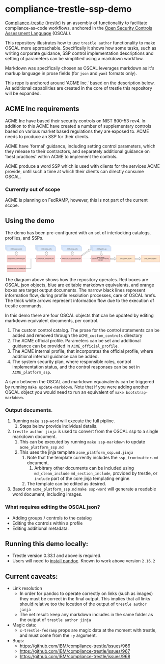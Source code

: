 # compliance-trestle-ssp-demo

[Compliance-trestle](https://ibm.github.io/compliance-trestle) (trestle) is an assembly of functionality to facilitate compliance-as-code workflows, anchored in the [Open Security Controls Assessment Language](https://pages.nist.gov/OSCAL/) (OSCAL).

This repository illustrates how to use `trestle author` functionality to make OSCAL more approachable. 
Specifically it shows how some tasks, such as writing corporate guidance, SSP control implementation descriptions and setting of parameters can be simplified using a markdown workflow.

Markdown was specifically chosen as OSCAL leverages markdown as it's markup language in prose fields (for `json` and `yaml` formats only).

This repo is anchored around 'ACME Inc.' based on the description below. As additional capabilities are created in the core of trestle this repository will be expanded.


## ACME Inc requirements
ACME Inc have based their security controls on NIST 800-53 rev4. In addition to this ACME have created a number of supplementary controls based on various market based regulations they are exposed to. ACME needs to produce an SSP for their clients.

ACME have 'formal' guidance, including setting control parameters, which they release to their contractors, and separately additional guidance on 'best practices' within ACME to implement the controls.

ACME produce a word SSP which is used with clients for the services ACME provide, until such a time at which their clients can directly consume OSCAL.

### Currently out of scope
ACME is planning on FedRAMP, however, this is not part of the current scope.



## Using the demo
The demo has been pre-configured with an set of interlocking catalogs, profiles, and SSPs.

![Information flow](docs/information_flow.png)

The diagram above shows how the repository operates. Red boxes are OSCAL json objects, blue are editable markdown equivalents, and orange boxes are target output documents. The narrow black lines represent information flow, during profile resolution processes, care of OSCAL hrefs. The thick white arrows represent information flow due to the execution of trestle commands.

In this demo there are four OSCAL objects that can be updated by editing markdown equivalent documents, per control.
1. The custom control catalog. The prose for the control statements can be added and removed through the `ACME_custom_controls` directory
2. The ACME official profile. Parameters can be set and additional guidance can be provided in `ACME_official_profile`.
3. The ACME internal profile, that incorporates the official profile, where additional internal guidance can be added. 
4. The system security plan, where responsible roles, control implementation status, and the control responses can be set in `ACME_platform_ssp`.


A sync between the OSCAL and markdown equaivalents can be triggered by running `make update-markdown`. Note that if you were adding another OSCAL object you would need to run an equivalent of `make bootstrap-markdown`.


### Output documents.
1. Running `make ssp-word` will execute the full pipline.
   1. Steps below provide individual details.
2. `trestle author jinja` is used to convert from the OSCAL ssp to a single markdown document.
   1. This can be executed by running `make ssp-markdown` to update `acme_platform_ssp.md`
   2. This uses the jinja template `acme_platform_ssp.md.jinja`
      1. Note that the template currently includes the `ssp_frontmatter.md` document. 
         1. Arbitrary other documents can be included using `md_clean_include` `md_section_include`, provided by trestle, or `include` part of the core jinja templating engine.
      2. The template can be edited as desired.
3. Based on `acme_platform_ssp.md` `make ssp-word` will generate a readable word document, including images.


### What requires editing the OSCAL json?
- Adding groups / controls to the catalog
- Editing the controls within a profile
- Editing additional metadata.

## Running this demo locally:
- Trestle version 0.33.1 and above is required.
- Users will need to [install pandoc](https://pandoc.org/installing.html). Known to work above version `2.16.2`



## Current caveats:
- Link resolution
  - In order for pandoc to operate correctly on links (such as images) they must be correct in the final output. This implies that all links should relative too the location of the output of `trestle author jinja`
  - The net result: keep any markdown includes in the same folder as the output of `trestle author jinja`
- Magic data:
  - `x-trestle-fedramp` props are magic data at the moment with trestle, and must come from the `-y` argument.
- Bugs:
  - https://github.com/IBM/compliance-trestle/issues/966
  - https://github.com/IBM/compliance-trestle/issues/967
  - https://github.com/IBM/compliance-trestle/issues/968